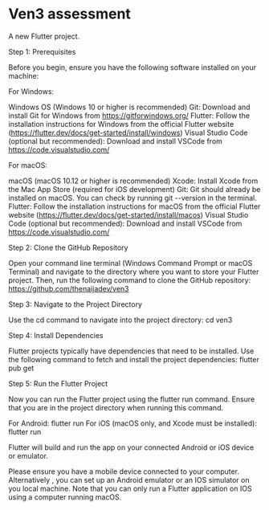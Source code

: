 # Ven3 assessment

A new Flutter project.

Step 1: Prerequisites

Before you begin, ensure you have the following software installed on your machine:

For Windows:

Windows OS (Windows 10 or higher is recommended)
Git: Download and install Git for Windows from https://gitforwindows.org/
Flutter: Follow the installation instructions for Windows from the official Flutter website (https://flutter.dev/docs/get-started/install/windows)
Visual Studio Code (optional but recommended): Download and install VSCode from https://code.visualstudio.com/


For macOS:

macOS (macOS 10.12 or higher is recommended)
Xcode: Install Xcode from the Mac App Store (required for iOS development)
Git: Git should already be installed on macOS. You can check by running git --version in the terminal.
Flutter: Follow the installation instructions for macOS from the official Flutter website (https://flutter.dev/docs/get-started/install/macos)
Visual Studio Code (optional but recommended): Download and install VSCode from https://code.visualstudio.com/

Step 2: Clone the GitHub Repository

Open your command line terminal (Windows Command Prompt or macOS Terminal) and navigate to the directory where you want to store your Flutter project. Then, run the following command to clone the GitHub repository: https://github.com/thenaijadev/ven3

Step 3: Navigate to the Project Directory

Use the cd command to navigate into the project directory: cd ven3

Step 4: Install Dependencies

Flutter projects typically have dependencies that need to be installed. Use the following command to fetch and install the project dependencies: flutter pub get

Step 5: Run the Flutter Project

Now you can run the Flutter project using the flutter run command. Ensure that you are in the project directory when running this command.

For Android: flutter run
For iOS (macOS only, and Xcode must be installed): flutter run

Flutter will build and run the app on your connected Android or iOS device or emulator.

Please ensure you have a mobile device connected to your computer. Alternatively , you can set up an Android emulator or an IOS simulator on you local machine. Note that you can only run a Flutter application on IOS using a computer running macOS.




